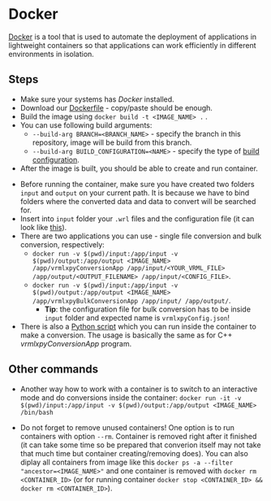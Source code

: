 # Docker

[Docker](https://www.docker.com/) is a tool that is used to automate the deployment of applications in lightweight containers so that applications can work efficiently in different environments in isolation.

## Steps

- Make sure your systems has *Docker* installed.
- Download our [Dockerfile](../Dockerfile) - copy/paste should be enough.
- Build the image using ```docker build -t <IMAGE_NAME> .``` .
- You can use following build arguments:
    - ```--build-arg BRANCH=<BRANCH_NAME>``` - specify the branch in this repository, image will be build from this branch.
    - ```--build-arg BUILD_CONFIGURATION=<NAME>``` - specify the type of [build configuration](../README.md#build).
- After the image is built, you should be able to create and run container.
<!-- Empty line here -->
- Before running the container, make sure you have created two folders ```input``` and ```output``` on your current path. It is because we have to bind folders where the converted data and data to convert will be searched for.
- Insert into ```input``` folder your ```.wrl``` files and the configuration file (it can look like [this](../vrmlxpyConfig.json.example)).
- There are two applications you can use - single file conversion and bulk conversion, respectively:
    - ```docker run -v $(pwd)/input:/app/input -v $(pwd)/output:/app/output <IMAGE_NAME> /app/vrmlxpyConversionApp /app/input/<YOUR_VRML_FILE> /app/output/<OUTPUT_FILENAME> /app/input/<CONFIG_FILE>```.
    <!-- Empty line here -->
    - ```docker run -v $(pwd)/input:/app/input -v $(pwd)/output:/app/output <IMAGE_NAME> /app/vrmlxpyBulkConversionApp /app/input/ /app/output/```.
        - **Tip**: the configuration file for bulk conversion has to be inside ```input``` folder and expected name is ```vrmlxpyConfig.json```!
- There is also a [Python script](../scripts/run_vrmlxpy_from_docker.py) which you can run inside the container to make a conversion. The usage is basically the same as for C++ *vrmlxpyConversionApp* program.

## Other commands

- Another way how to work with a container is to switch to an interactive mode and do conversions inside the container: ```docker run -it -v $(pwd)/input:/app/input -v $(pwd)/output:/app/output <IMAGE_NAME> /bin/bash```

- Do not forget to remove unused containers! One option is to run containers with option ```--rm```. Container is removed right after it finished (it can take some time so be prepared that converion itself may not take that much time but container creating/removing does). You can also diplay all containers from image like this ```docker ps -a --filter "ancestor=<IMAGE_NAME>"``` and one container is removed with ```docker rm <CONTAINER_ID>``` (or for running container ```docker stop <CONTAINER_ID> && docker rm <CONTAINER_ID>```).